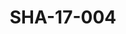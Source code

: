 ---
pid: SHA-17-004
title: SHA-17-004
language: en
collection: Sharhabil Ahmed
original_label: 
rights: Sharhabil Ahmed
location_of_original: Sharhabil Ahmed
photographer_or_studio: Studio Jack Kuwait
scanned_from: photograph 13 by 17.9
_date: '1964'
location: Kuwait
description: group of men including 'Ala al Din Hamza Muhammad Dafallah and Ahmed
  Hassan Jum'a
additional_notes: 
permission_display: 'yes'
on_server: 'no'
on_website: 'no'
permalink: /archive/en/sha-17-004.html
layout: photo-page
---